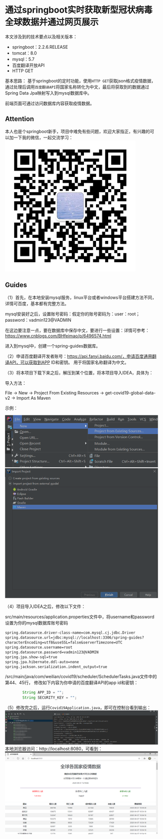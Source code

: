 # 通过springboot实时获取新型冠状病毒全球数据并通过网页展示
本文涉及到的技术要点以及相关版本：
* springboot：2.2.6.RELEASE
* tomcat：8.0
* mysql：5.7
* 百度翻译开放API
* HTTP GET

基本思路：
基于springboot的定时功能，使用`HTTP GET`获取json格式疫情数据，
通过处理后调用`百度翻译API`将国家名称转化为中文，最后将获取到的数据通过Spring Data Jpa映射写入到mysql数据库中。

前端页面可通过访问数据库内容获取疫情数据。
## Attention
本人也是个springboot新手，项目中难免有些问题，欢迎大家指正，有兴趣的可以加一下我的微信，一起交流学习：
![6](img/6.jpg)

## Guides
（1）首先，在本地安装mysql服务，linux平台或者windows平台搭建方法不同，详情可百度，基本都有完整方法。

mysql安装好之后，设置账号密码：假定你的账号密码为：user：root； password：vadmin123@VADMIN

在这边要注意一点，要在数据库中保存中文，要进行一些设置：详情可参考：
https://www.cnblogs.com/BHfeimao/p/6496574.html

进入到mysql中，创建一个spring-guides数据库。

（2）申请百度翻译开发者账号：https://api.fanyi.baidu.com/，申请百度通用翻译API，可以获取到APP ID和密钥。
用于将国家名称翻译为中文。

（3）将本项目下载下来之后，解压到某个位置，将本项目导入IDEA，具体为：

导入方法：

File -> New -> Project From Existing Resources -> get-covid19-global-data-v2 -> Import As Maven

示例：

![2](img/2.png)
![3](img/3.png)

（4）项目导入IDEA之后，修改以下文件：

src/main/resources/application.properties文件中，将username和password设置为你的mysql数据库账号密码
```properties
spring.datasource.driver-class-name=com.mysql.cj.jdbc.Driver
spring.datasource.url=jdbc:mysql://localhost:3306/spring-guides?characterEncoding=utf8&useSSL=false&serverTimezone=UTC
spring.datasource.username=root
spring.datasource.password=vadmin123@VADMIN
spring.jpa.show-sql=true
spring.jpa.hibernate.ddl-auto=none
spring.jackson.serialization.indent_output=true
```

/src/main/java/com/weilian/covid19/scheduler/SchedulerTasks.java文件中的第44、45行，
修改如下内容为你申请的百度翻译API的app id和密钥：
```java
        String APP_ID = "";
        String SECURITY_KEY = "";
```
（5）修改完之后，运行`Covid19Application.java`，即可在控制台看到输出：
![4](img/4.png)
本地浏览器访问：http://localhost:8080，可看到：
![5](img/5.png)
